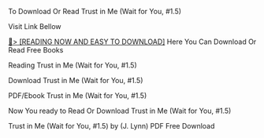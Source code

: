 To Download Or Read Trust in Me (Wait for You, #1.5)

Visit Link Bellow

<a href="https://uk.ebookarea.xyz/?book=0062304828">📖&gt; [READING NOW AND EASY TO DOWNLOAD]</a>
Here You Can Download Or Read Free Books

Reading Trust in Me (Wait for You, #1.5)

Download Trust in Me (Wait for You, #1.5)

PDF/Ebook Trust in Me (Wait for You, #1.5)

Now You ready to Read Or Download Trust in Me (Wait for You, #1.5)

Trust in Me (Wait for You, #1.5) by (J. Lynn) PDF Free Download
